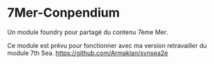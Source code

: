 # 7Mer-Conpendium
Un module foundry pour partagé du contenu 7ème Mer.

Ce module est prévu pour fonctionner avec ma version retravailler du module 7th Sea.
https://github.com/Armaklan/svnsea2e